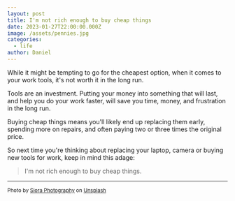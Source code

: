 ```yaml
---
layout: post
title: I'm not rich enough to buy cheap things
date: 2023-01-27T22:00:00.000Z
image: /assets/pennies.jpg
categories:
  - life
author: Daniel
---
```


While it might be tempting to go for the cheapest option, when it comes to your work tools, it's not worth it in the long run. <!--more-->

Tools are an investment. Putting your money into something that will last, and help you do your work faster, will save you time, money, and frustration in the long run.

Buying cheap things means you'll likely end up replacing them early, spending more on repairs, and often paying two or three times the original price.

So next time you're thinking about replacing your laptop, camera or buying new tools for work, keep in mind this adage:

> I'm not rich enough to buy cheap things.


---
<sup>Photo by <a href="https://unsplash.com/@siora18?utm_source=unsplash&utm_medium=referral&utm_content=creditCopyText">Siora Photography</a> on <a href="https://unsplash.com/photos/kY6HbkiauSc?utm_source=unsplash&utm_medium=referral&utm_content=creditCopyText">Unsplash</a></sup>
  